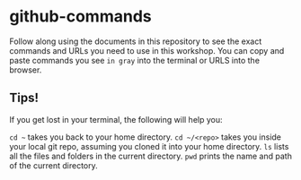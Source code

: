 # github-commands
Follow along using the documents in this repository to see the exact commands and URLs you need to use in this workshop. You can copy and paste commands you see `in gray` into the terminal or URLS into the browser. 

## Tips!
If you get lost in your terminal, the following will help you:

`cd ~` takes you back to your home directory.
`cd ~/<repo>` takes you inside your local git repo, assuming you cloned it into your home directory.
`ls` lists all the files and folders in the current directory.
`pwd` prints the name and path of the current directory.

